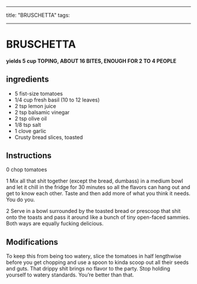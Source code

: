
---
title: "BRUSCHETTA"
tags:

---
# BRUSCHETTA



#### yields  5 cup TOPING, ABOUT 16 BITES, ENOUGH FOR 2 TO 4 PEOPLE


## ingredients
* 5 fist-size tomatoes 
* 1/4 cup fresh basil (10 to 12 leaves) 
* 2 tsp lemon juice 
* 2 tsp balsamic vinegar 
* 2 tsp olive oil 
* 1/8 tsp salt 
* 1 clove garlic 
* Crusty bread slices, toasted 



## Instructions
0 chop tomatoes

1 Mix all that shit together (except the bread, dumbass) in a medium bowl and let it chill in the fridge for 30 minutes so all the flavors can hang out and get to know each other. Taste and then add more of what you think it needs. You do you.

2 Serve in a bowl surrounded by the toasted bread or prescoop that shit onto the toasts and pass it around like a bunch of tiny open-faced sammies. Both ways are equally fucking delicious.



## Modifications
To keep this from being too watery, slice the tomatoes in half lengthwise before you get chopping and use a spoon to kinda scoop out all their seeds and guts. That drippy shit brings no flavor to the party. Stop holding yourself to watery standards. You’re better than that.




